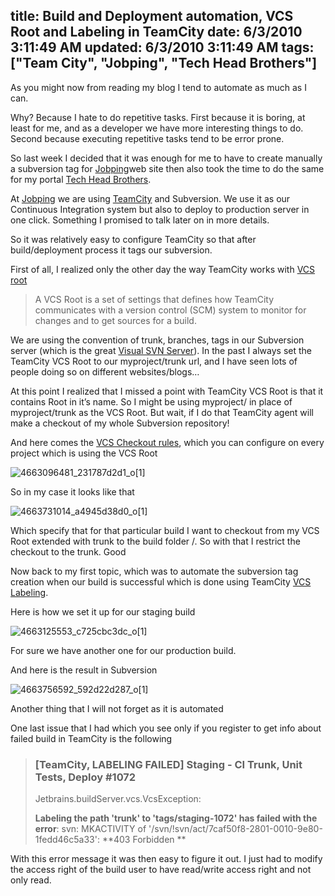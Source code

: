 title: Build and Deployment automation, VCS Root and Labeling in TeamCity
date: 6/3/2010 3:11:49 AM
updated: 6/3/2010 3:11:49 AM
tags: ["Team City", "Jobping", "Tech Head Brothers"]
---
As you might now from reading my blog I tend to automate as much as I can. 

Why? Because I hate to do repetitive tasks. First because it is boring, at least for me, and as a developer we have more interesting things to do. Second because executing repetitive tasks tend to be error prone. 

So last week I decided that it was enough for me to have to create manually a subversion tag for [Jobping](http://www.jobping.com "Job posting web site aimed specifically at job seekers and employers who work with Microsoft technologies")web site then also took the time to do the same for my portal [Tech Head Brothers](http://www.techheadbrothers.com/).

At [Jobping](http://www.jobping.com/ "Job posting web site aimed specifically at job seekers and employers who work with Microsoft technologies") we are using [TeamCity](http://www.jetbrains.com/teamcity/index.html) and Subversion. We use it as our Continuous Integration system but also to deploy to production server in one click. Something I promised to talk later on in more details.

So it was relatively easy to configure TeamCity so that after build/deployment process it tags our subversion.

First of all, I realized only the other day the way TeamCity works with [VCS root](http://confluence.jetbrains.net/display/TCD5/Configuring+VCS+Roots) 

> A VCS Root is a set of settings that defines how TeamCity communicates with a version control (SCM) system to monitor for changes and to get sources for a build.

We are using the convention of trunk, branches, tags in our Subversion server (which is the great [Visual SVN Server](http://www.visualsvn.com/server/)). In the past I always set the TeamCity VCS Root to our myproject/trunk url, and I have seen lots of people doing so on different websites/blogs…

At this point I realized that I missed a point with TeamCity VCS Root is that it contains Root in it’s name. So I might be using myproject/ in place of myproject/trunk as the VCS Root. But wait, if I do that TeamCity agent will make a checkout of my whole Subversion repository! 

And here comes the [VCS Checkout rules](http://confluence.jetbrains.net/display/TCD5/VCS+Checkout+Rules), which you can configure on every project which is using the VCS Root

![4663096481_231787d2d1_o[1]](http://www.laurentkempe.com/image.axd?picture=4663096481_231787d2d1_o%5B1%5D.png "4663096481_231787d2d1_o[1]") 

So in my case it looks like that

![4663731014_a4945d38d0_o[1]](http://www.laurentkempe.com/image.axd?picture=4663731014_a4945d38d0_o%5B1%5D.png "4663731014_a4945d38d0_o[1]") 

Which specify that for that particular build I want to checkout from my VCS Root extended with trunk to the build folder /. So with that I restrict the checkout to the trunk. Good

Now back to my first topic, which was to automate the subversion tag creation when our build is successful which is done using TeamCity [VCS Labeling](http://confluence.jetbrains.net/display/TCD5/VCS+Labeling).

Here is how we set it up for our staging build

![4663125553_c725cbc3dc_o[1]](http://www.laurentkempe.com/image.axd?picture=4663125553_c725cbc3dc_o%5B1%5D.png "4663125553_c725cbc3dc_o[1]") 

For sure we have another one for our production build.

And here is the result in Subversion

![4663756592_592d22d287_o[1]](http://www.laurentkempe.com/image.axd?picture=4663756592_592d22d287_o%5B1%5D.png "4663756592_592d22d287_o[1]") 

Another thing that I will not forget as it is automated

One last issue that I had which you see only if you register to get info about failed build in TeamCity is the following

> ### [TeamCity, LABELING FAILED] Staging - CI Trunk, Unit Tests, Deploy #1072
> 
> Jetbrains.buildServer.vcs.VcsException:
> 
> **Labeling the path 'trunk' to 'tags/staging-1072' has failed with the error**: svn: MKACTIVITY of '/svn/!svn/act/7caf50f8-2801-0010-9e80-1fedd46c5a33': **403 Forbidden **

With this error message it was then easy to figure it out. I just had to modify the access right of the build user to have read/write access right and not only read.
